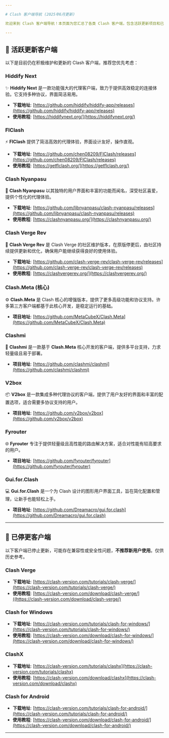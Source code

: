 ```yaml
---

# Clash 客户端导航 (2025年6月更新)

欢迎来到 Clash 客户端导航！本页面为您汇总了各类 Clash 客户端，包含活跃更新项目和已停更项目，方便您查找和选择适合的工具。

---
```


## 🚀 活跃更新客户端

以下是目前仍在积极维护和更新的 Clash 客户端，推荐您优先考虑：

### Hiddify Next

✨ **Hiddify Next** 是一款功能强大的代理客户端，致力于提供高效稳定的连接体验。它支持多种协议，界面简洁易用。

* **下载地址**: [https://github.com/hiddify/hiddify-app/releases](https://github.com/hiddify/hiddify-app/releases)
* **使用教程**: [https://hiddifynext.org/](https://hiddifynext.org/)

### FlClash

⚡️ **FlClash** 提供了简洁高效的代理体验，界面设计友好，操作直观。

* **下载地址**: [https://github.com/chen08209/FlClash/releases](https://github.com/chen08209/FlClash/releases)
* **使用教程**: [https://getflclash.org/](https://getflclash.org/)

### Clash Nyanpasu

🐾 **Clash Nyanpasu** 以其独特的用户界面和丰富的功能而闻名，深受社区喜爱，提供个性化的代理体验。

* **下载地址**: [https://github.com/libnyanpasu/clash-nyanpasu/releases](https://github.com/libnyanpasu/clash-nyanpasu/releases)
* **使用教程**: [https://clashnyanpasu.org/](https://clashnyanpasu.org/)

### Clash Verge Rev

🔄 **Clash Verge Rev** 是 Clash Verge 的社区维护版本，在原版停更后，由社区持续提供更新和优化，确保用户能继续获得良好的使用体验。

* **下载地址**: [https://github.com/clash-verge-rev/clash-verge-rev/releases](https://github.com/clash-verge-rev/clash-verge-rev/releases)
* **使用教程**: [https://clashvergerev.org/](https://clashvergerev.org/)

### Clash.Meta (核心)

⚙️ **Clash.Meta** 是 Clash 核心的增强版本，提供了更多高级功能和协议支持。许多第三方客户端都基于此核心开发，是稳定运行的基础。

* **项目地址**: [https://github.com/MetaCubeX/Clash.Meta](https://github.com/MetaCubeX/Clash.Meta)

### Clashmi

📱 **Clashmi** 是一款基于 **Clash.Meta** 核心开发的客户端，提供多平台支持，力求轻量级且易于部署。

* **项目地址**: [https://github.com/clashmi/clashmi](https://github.com/clashmi/clashmi)

### V2box

📦 **V2box** 是一款集成多种代理协议的客户端，提供了用户友好的界面和丰富的配置选项，适合需要多协议支持的用户。

* **项目地址**: [https://github.com/v2box/v2box](https://github.com/v2box/v2box)

### Fyrouter

🌐 **Fyrouter** 专注于提供轻量级且高性能的路由解决方案，适合对性能有较高要求的用户。

* **项目地址**: [https://github.com/fyrouter/fyrouter](https://github.com/fyrouter/fyrouter)

### Gui.for.Clash

💻 **Gui.for.Clash** 是一个为 Clash 设计的图形用户界面工具，旨在简化配置和管理，让新手也能轻松上手。

* **项目地址**: [https://github.com/Dreamacro/gui.for.clash](https://github.com/Dreamacro/gui.for.clash)

---

## 🚨 已停更客户端

以下客户端已停止更新，可能存在兼容性或安全性问题，**不推荐新用户使用**。仅供历史参考。

### Clash Verge

* **下载地址**: [https://clash-version.com/tutorials/clash-verge/](https://clash-version.com/tutorials/clash-verge/)
* **使用教程**: [https://clash-version.com/download/clash-verge/]((https://clash-version.com/download/clash-verge/)

### Clash for Windows

* **下载地址**: [https://clash-version.com/tutorials/clash-for-windows/](https://clash-version.com/tutorials/clash-for-windows/)
* **使用教程**: [https://clash-version.com/download/clash-for-windows/](https://clash-version.com/download/clash-for-windows/)

### ClashX

* **下载地址**: [https://clash-version.com/tutorials/clashx](https://clash-version.com/tutorials/clashx)
* **使用教程**: [https://clash-version.com/download/clashx](https://clash-version.com/download/clashx)

### Clash for Android

* **下载地址**: [https://clash-version.com/tutorials/clash-for-android/](https://clash-version.com/tutorials/clash-for-android/)
* **使用教程**: [https://clash-version.com/download/clash-for-android/](https://clash-version.com/download/clash-for-android/)

---

